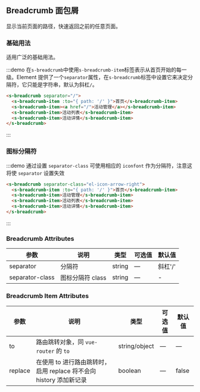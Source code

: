 ## Breadcrumb 面包屑
显示当前页面的路径，快速返回之前的任意页面。

### 基础用法

适用广泛的基础用法。

:::demo 在`s-breadcrumb`中使用`s-breadcrumb-item`标签表示从首页开始的每一级。Element 提供了一个`separator`属性，在`s-breadcrumb`标签中设置它来决定分隔符，它只能是字符串，默认为斜杠`/`。

```html
<s-breadcrumb separator="/">
  <s-breadcrumb-item :to="{ path: '/' }">首页</s-breadcrumb-item>
  <s-breadcrumb-item><a href="/">活动管理</a></s-breadcrumb-item>
  <s-breadcrumb-item>活动列表</s-breadcrumb-item>
  <s-breadcrumb-item>活动详情</s-breadcrumb-item>
</s-breadcrumb>
```
:::

### 图标分隔符

:::demo 通过设置 `separator-class` 可使用相应的 `iconfont` 作为分隔符，注意这将使 `separator` 设置失效

```html
<s-breadcrumb separator-class="el-icon-arrow-right">
  <s-breadcrumb-item :to="{ path: '/' }">首页</s-breadcrumb-item>
  <s-breadcrumb-item>活动管理</s-breadcrumb-item>
  <s-breadcrumb-item>活动列表</s-breadcrumb-item>
  <s-breadcrumb-item>活动详情</s-breadcrumb-item>
</s-breadcrumb>
```
:::

### Breadcrumb Attributes
| 参数      | 说明          | 类型      | 可选值                           | 默认值  |
|---------- |-------------- |---------- |--------------------------------  |-------- |
| separator | 分隔符 | string | — | 斜杠'/' |
| separator-class | 图标分隔符 class | string | — | - |

### Breadcrumb Item Attributes
| 参数      | 说明          | 类型      | 可选值                           | 默认值  |
|---------- |-------------- |---------- |--------------------------------  |-------- |
| to        | 路由跳转对象，同 `vue-router` 的 `to` | string/object | — | — |
| replace   | 在使用 to 进行路由跳转时，启用 replace 将不会向 history 添加新记录 | boolean | — | false |
